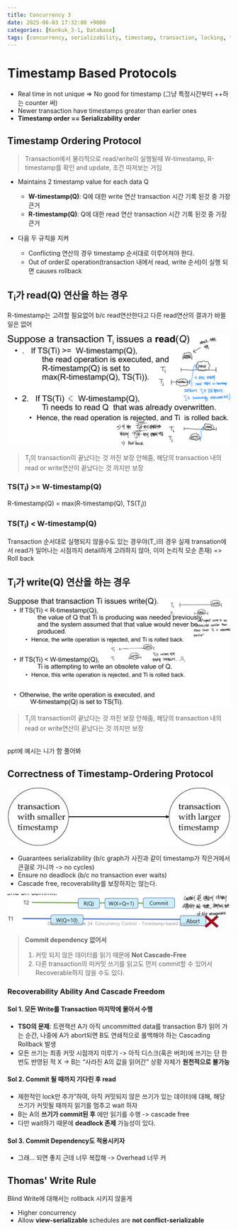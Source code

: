 ```yaml
---
title: Concurrency 3
date: 2025-06-03 17:32:00 +9000
categories: [Konkuk_3-1, Database]
tags: [concurrency, serializability, timestamp, transaction, locking, tree]     # TAG names should always be lowercase
---
```


Timestamp Based Protocols
==

- Real time in not unique => No good for timestamp (그냥 특정시간부터 ++하는 counter 써)
- Newer transaction have timestamps greater than earlier ones
- **Timestamp order == Serializability order**

Timestamp Ordering Protocol
--

> Transaction에서 물리적으로 read/write이 실행될때 W-timestamp, R-timestamp를 확인 and update, 조건 따져보는 거임 

- Maintains 2 timestamp value for each data Q
  - **W-timestamp(Q)**: Q에 대한 write 연산 transaction 시간 기록 된것 중 가장 큰거
  - **R-timestamp(Q)**: Q에 대한 read 연산 transaction 시간 기록 된것 중 가장 큰거

- 다음 두 규칙을 지켜
  - Conflicting 연산의 경우 timestamp 순서대로 이루어져야 한다. 
  - Out of order로 operation(transaction 내에서 read, write 순서)이 실행 되면 causes rollback

T<sub>i</sub>가 read(Q) 연산을 하는 경우
--

R-timestamp는 고려할 필요없어 b/c read연산한다고 다른 read연산의 결과가 바뀔 일은 없어

![timestamp-based-eg-read.jpeg](../assets/Konkuk_3-1/Database/Post_17/timestamp-based-eg-read.jpeg)
> T<sub>j</sub>의 transaction이 끝났다는 것 까진 보장 안해줌, 해당의 transaction 내의 read or write연산이 끝났다는 것 까지만 보장

### TS(T<sub>i</sub>) >= W-timestamp(Q)

R-timestamp(Q) = max(R-timestamp(Q), TS(T<sub>i</sub>))

### TS(T<sub>i</sub>) < W-timestamp(Q)

Transaction 순서대로 실행되지 않을수도 있는 경우야(T_i의 경우 실제 transation에서 read가 일어나는 시점까지 detail하게 고려하지 않아, 이미 논리적 모순 존재) => Roll back 

T<sub>i</sub>가 write(Q) 연산을 하는 경우
--

![timestamp-based-eg-write.jpeg](../assets/Konkuk_3-1/Database/Post_17/timestamp-based-eg-write.jpeg)
> T<sub>j</sub>의 transaction이 끝났다는 것 까진 보장 안해줌, 해당의 transaction 내의 read or write연산이 끝났다는 것 까지만 보장

<br>ppt에 예시는 니가 함 풀어봐

Correctness of Timestamp-Ordering Protocol
--

![tso-graph.png](../assets/Konkuk_3-1/Database/Post_17/tso-graph.png)

- Guarantees serializability (b/c graph가 사진과 같이 timestamp가 작은거에서 큰걸로 가니까 -> no cycles)
- Ensure no deadlock (b/c no transaction ever waits)
- Cascade free, recoverability를 보장하지는 않는다.

![tso-nonrecoverable.jpeg](../assets/Konkuk_3-1/Database/Post_17/tso-nonrecoverable.jpeg)
> **Commit dependency 없어서**
> 1. 커밋 되지 않은 데이터를 읽기 때문에 **Not Cascade‐Free**
> 2. 다른 transaction의 미커밋 쓰기를 읽고도 먼저 commit할 수 있어서 Recoverable하지 않을 수도 있다.

### Recoverability Ability And Cascade Freedom

#### Sol 1. 모든 Write를 Transaction 마지막에 몰아서 수행

- **TSO의 문제**: 트랜잭션 A가 아직 uncommitted data를 transaction B가 읽어 가는 순간, 나중에 A가 abort되면 B도 연쇄적으로 롤백해야 하는 Cascading Rollback 발생
- 모든 쓰기는 최종 커밋 시점까지 미루기 -> 아직 디스크(혹은 버퍼)에 쓰기는 단 한 번도 반영된 적 X -> B는 “사라진 A의 값을 읽어간” 상황 자체가 **원천적으로 불가능**

#### Sol 2. Commit 될 때까지 기다린 후 read

- 제한적인 lock만 추가”하여, 아직 커밋되지 않은 쓰기가 있는 데이터에 대해, 해당 쓰기가 커밋될 때까지 읽기를 멈추고 wait 하자
- B는 A의 **쓰기가 commit된 후** 에만 읽기를 수행 -> cascade free
- 다만 wait하기 때문에 **deadlock 존제** 가능성이 있다. 

#### Sol 3. Commit Dependency도 적용시키자

- 그래... 되면 좋지 근데 너무 복잡해 -> Overhead 너무 커

Thomas' Write Rule
--

Blind Write에 대해서는 rollback 시키지 않을게
- Higher concurrency
- Allow **view-serializable** schedules are **not conflict-serializable** 

